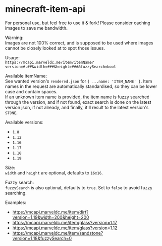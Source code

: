 # minecraft-item-api  
  
For personal use, but feel free to use it & fork! Please consider caching images to save me bandwidth.  
  
Warning:  
Images are not 100% correct, and is supposed to be used where images cannot be closely looked at to spot those issues.  
  
Usage:  
`https://mcapi.marveldc.me/item/itemName?version=#.##&width=###&height=###&fuzzySearch=bool`  
  
Available itemName:  
See wanted version's `rendered.json` for `{ ...name: 'ITEM_NAME' }`. Item names in the request are automatically standardised, so they can be lower case and contain spaces.  
If an unknown item name is provided, the item name is fuzzy searched through the version, and if not found, exact search is done on the latest version json, if not already, and finally, it'll result to the latest version's `STONE`.  
  
Available versions:  
- `1.8`  
- `1.12`  
- `1.16`  
- `1.17`  
- `1.18`  
- `1.19`  
  
Size:  
`width` and `height` are optional, defaults to `16x16`.  
  
Fuzzy search:  
`fuzzySearch` is also optional, defaults to `true`. Set to `false` to avoid fuzzy searching.  
  
Examples:
- https://mcapi.marveldc.me/item/dirt?version=1.19&width=200&height=200
- https://mcapi.marveldc.me/item/glass?version=1.17
- https://mcapi.marveldc.me/item/glass?version=1.12
- https://mcapi.marveldc.me/item/sandstone?version=1.18&fuzzySearch=0